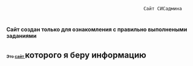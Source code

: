                                                       Сайт СИСадмина
<html
  lang="en"  
  data-color-mode="auto" data-light-theme="light" data-dark-theme="dark"
  data-a11y-animated-images="system" data-a11y-link-underlines="true">
        <body>
          <h1> 
                <span style="font-size:0.5em;"> Сайт создан только для ознакомления с правильно выполнеными заданиями </span></h1>            
          <h2> 
               <span style="font-size:0.5em;">Это <a href="https://docs.justm.site/" target="https://docs.justm.site/">сайт </a></span>
                </a> которого я беру информацию </h2> 
        </body>
</html>

